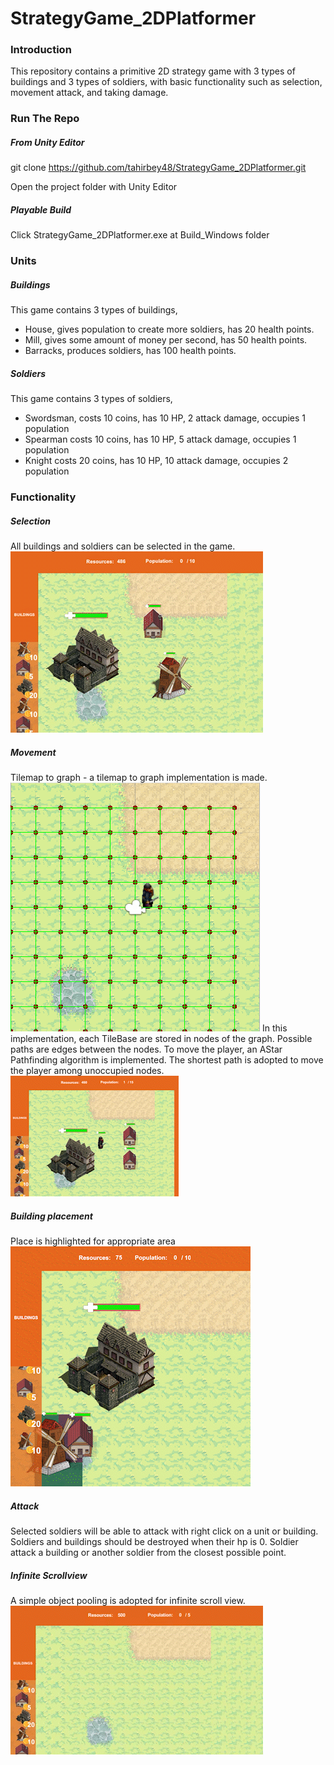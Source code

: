 # StrategyGame_2DPlatformer
### Introduction
This repository contains a primitive 2D strategy game with 3 types of buildings and 3 types of soldiers, with basic functionality such as selection, movement attack, and taking damage.

### Run The Repo
##### From Unity Editor
git clone https://github.com/tahirbey48/StrategyGame_2DPlatformer.git

Open the project folder with Unity Editor
##### Playable Build
Click StrategyGame_2DPlatformer.exe at Build_Windows folder

### Units
##### Buildings
This game contains 3 types of buildings, 
* House, gives population to create more soldiers, has 20 health points.
* Mill, gives some amount of money per second, has 50 health points.
* Barracks, produces soldiers, has 100 health points.

##### Soldiers 
This game contains 3 types of soldiers,
* Swordsman, costs 10 coins, has 10 HP, 2 attack damage, occupies 1 population
* Spearman costs 10 coins, has 10 HP, 5 attack damage, occupies 1 population
* Knight costs 20 coins, has 10 HP, 10 attack damage, occupies 2 population

### Functionality
##### Selection
All buildings and soldiers can be selected in the game.
![](Media/BuildingSelection.gif)

##### Movement
Tilemap to graph - a tilemap to graph implementation is made.
![](Media/OnDrawGizmosGraph.png)
In this implementation, each TileBase are stored in nodes of the graph. Possible paths are edges between the nodes.
To move the player, an AStar Pathfinding algorithm is implemented. The shortest path is adopted to move the player among unoccupied nodes.
![](Media/PathFinding.gif)

##### Building placement
Place is highlighted for appropriate area
![](Media/OccupiedPositions.gif)

##### Attack
Selected soldiers will be able to attack with right click on a unit or building.
Soldiers and buildings should be destroyed when their hp is 0. 
Soldier attack a building or another soldier from the closest possible point.


##### Infinite Scrollview
A simple object pooling is adopted for infinite scroll view.
![](Media/InfiniteScroll.gif)
